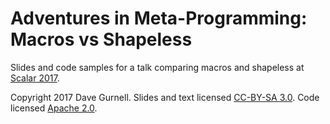 # Adventures in Meta-Programming: Macros vs Shapeless

Slides and code samples for a talk comparing macros and shapeless at [Scalar 2017][scalar].

Copyright 2017 Dave Gurnell. Slides and text licensed [CC-BY-SA 3.0][text-license]. Code licensed [Apache 2.0][code-license].

[scalar]: http://scalar-conf.com
[text-license]: https://creativecommons.org/licenses/by-sa/3.0/
[code-license]: https://www.apache.org/licenses/LICENSE-2.0.html
